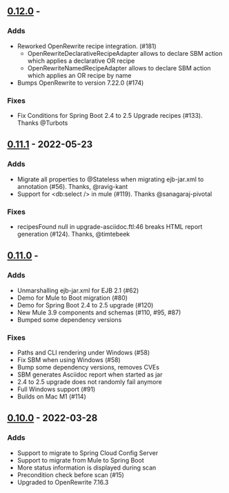 ## [0.12.0](https://github.com/spring-projects-experimental/spring-boot-migrator/releases/tag/0.12.0) - 

### Adds
- Reworked OpenRewrite recipe integration. (#181)
  - OpenRewriteDeclarativeRecipeAdapter allows to declare SBM action which applies a declarative OR recipe
  - OpenRewriteNamedRecipeAdapter allows to declare SBM action which applies an OR recipe by name
- Bumps OpenRewrite to version 7.22.0 (#174)

### Fixes
- Fix Conditions for Spring Boot 2.4 to 2.5 Upgrade recipes (#133). Thanks @Turbots

## [0.11.1](https://github.com/spring-projects-experimental/spring-boot-migrator/releases/tag/0.11.1) - 2022-05-23

### Adds
- Migrate all properties to @Stateless when migrating ejb-jar.xml to annotation (#56). Thanks, @ravig-kant
- Support for <db:select /> in mule (#119). Thanks @sanagaraj-pivotal

### Fixes
- recipesFound null in upgrade-asciidoc.ftl:46 breaks HTML report generation (#124). Thanks, @timtebeek

## [0.11.0](https://github.com/spring-projects-experimental/spring-boot-migrator/releases/tag/0.11.0) -  

### Adds
- Unmarshalling ejb-jar.xml for EJB 2.1 (#62) 
- Demo for Mule to Boot migration (#80)
- Demo for Spring Boot 2.4 to 2.5 upgrade (#120)
- New Mule 3.9 components and schemas (#110, #95, #87)
- Bumped some dependency versions

### Fixes
- Paths and CLI rendering under Windows (#58)
- Fix SBM when using Windows (#58)
- Bump some dependency versions, removes CVEs
- SBM generates Asciidoc report when started as jar
- 2.4 to 2.5 upgrade does not randomly fail anymore
- Full Windows support (#91)
- Builds on Mac M1 (#114) 

## [0.10.0](https://github.com/spring-projects-experimental/spring-boot-migrator/releases/tag/0.10.0) -  2022-03-28

### Adds
- Support to migrate to Spring Cloud Config Server
- Support to migrate from Mule to Spring Boot
- More status information is displayed during scan
- Precondition check before scan (#15)
- Upgraded to OpenRewrite 7.16.3

